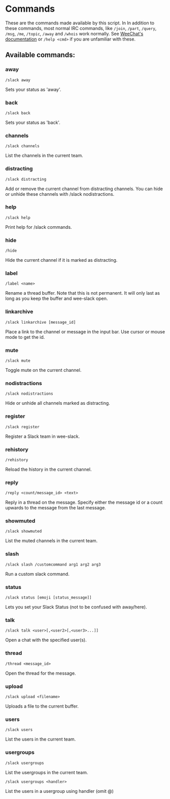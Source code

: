 # Commands

These are the commands made available by this script. In In addition to
these commands, most normal IRC commands, like `/join`, `/part`,
`/query`, `/msg`, `/me`, `/topic`, `/away` and `/whois` work normally.
See [WeeChat's
documentation](https://weechat.org/files/doc/stable/weechat_user.en.html)
or `/help <cmd>` if you are unfamiliar with these.

## Available commands:

### away

```
/slack away
```

Sets your status as 'away'.

### back

```
/slack back
```

Sets your status as 'back'.

### channels

```
/slack channels
```

List the channels in the current team.

### distracting

```
/slack distracting
```

Add or remove the current channel from distracting channels. You can hide
or unhide these channels with /slack nodistractions.

### help

```
/slack help
```

Print help for /slack commands.

### hide

```
/hide
```

Hide the current channel if it is marked as distracting.

### label

```
/label <name>
```

Rename a thread buffer. Note that this is not permanent. It will only last
as long as you keep the buffer and wee-slack open.

### linkarchive

```
/slack linkarchive [message_id]
```

Place a link to the channel or message in the input bar.
Use cursor or mouse mode to get the id.

### mute

```
/slack mute
```

Toggle mute on the current channel.

### nodistractions

```
/slack nodistractions
```

Hide or unhide all channels marked as distracting.

### register

```
/slack register
```

Register a Slack team in wee-slack.

### rehistory

```
/rehistory
```

Reload the history in the current channel.

### reply

```
/reply <count/message_id> <text>
```

Reply in a thread on the message. Specify either the message id
or a count upwards to the message from the last message.

### showmuted

```
/slack showmuted
```

List the muted channels in the current team.

### slash

```
/slack slash /customcommand arg1 arg2 arg3
```

Run a custom slack command.

### status

```
/slack status [emoji [status_message]]
```

Lets you set your Slack Status (not to be confused with away/here).

### talk

```
/slack talk <user>[,<user2>[,<user3>...]]
```

Open a chat with the specified user(s).

### thread

```
/thread <message_id>
```

Open the thread for the message.

### upload

```
/slack upload <filename>
```

Uploads a file to the current buffer.

### users

```
/slack users
```

List the users in the current team.

### usergroups

```
/slack usergroups
```

List the usergroups in the current team.

```
/slack usergroups <handler>
```

List the users in a usergroup using handler (omit @)



